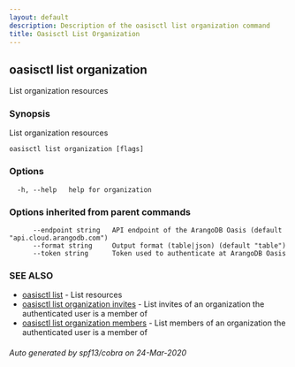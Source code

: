 ```yaml
---
layout: default
description: Description of the oasisctl list organization command
title: Oasisctl List Organization
---
```

## oasisctl list organization

List organization resources

### Synopsis

List organization resources

```
oasisctl list organization [flags]
```

### Options

```
  -h, --help   help for organization
```

### Options inherited from parent commands

```
      --endpoint string   API endpoint of the ArangoDB Oasis (default "api.cloud.arangodb.com")
      --format string     Output format (table|json) (default "table")
      --token string      Token used to authenticate at ArangoDB Oasis
```

### SEE ALSO

* [oasisctl list](oasisctl-list.md)	 - List resources
* [oasisctl list organization invites](oasisctl-list-organization-invites.md)	 - List invites of an organization the authenticated user is a member of
* [oasisctl list organization members](oasisctl-list-organization-members.md)	 - List members of an organization the authenticated user is a member of

###### Auto generated by spf13/cobra on 24-Mar-2020
